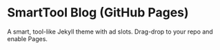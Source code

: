 # SmartTool Blog (GitHub Pages)

A smart, tool-like Jekyll theme with ad slots. Drag-drop to your repo and enable Pages.
